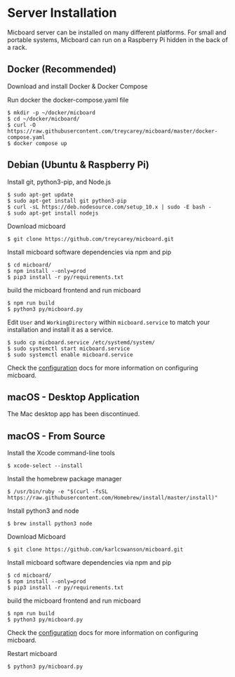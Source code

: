 # Server Installation
Micboard server can be installed on many different platforms.  For small and portable systems, Micboard can run on a Raspberry Pi hidden in the back of a rack.

## Docker (Recommended)
Download and install Docker & Docker Compose

Run docker the docker-compose.yaml file
```
$ mkdir -p ~/docker/micboard
$ cd ~/docker/micboard/
$ curl -O https://raw.githubusercontent.com/treycarey/micboard/master/docker-compose.yaml
$ docker compose up
```


## Debian (Ubuntu & Raspberry Pi)
Install git, python3-pip, and Node.js
```
$ sudo apt-get update
$ sudo apt-get install git python3-pip
$ curl -sL https://deb.nodesource.com/setup_10.x | sudo -E bash -
$ sudo apt-get install nodejs
```

Download micboard
```
$ git clone https://github.com/treycarey/micboard.git
```

Install micboard software dependencies via npm and pip
```
$ cd micboard/
$ npm install --only=prod
$ pip3 install -r py/requirements.txt
```

build the micboard frontend and run micboard
```
$ npm run build
$ python3 py/micboard.py
```

Edit `User` and `WorkingDirectory` within `micboard.service` to match your installation and install it as a service.
```
$ sudo cp micboard.service /etc/systemd/system/
$ sudo systemctl start micboard.service
$ sudo systemctl enable micboard.service
```

Check the [configuration](configuration.md) docs for more information on configuring micboard.

## macOS - Desktop Application
The Mac desktop app has been discontinued.


## macOS - From Source
Install the Xcode command-line tools
```
$ xcode-select --install
```

Install the homebrew package manager
```
$ /usr/bin/ruby -e "$(curl -fsSL https://raw.githubusercontent.com/Homebrew/install/master/install)"
```

Install python3 and node
```
$ brew install python3 node
```

Download Micboard
```
$ git clone https://github.com/karlcswanson/micboard.git
```

Install micboard software dependencies via npm and pip
```
$ cd micboard/
$ npm install --only=prod
$ pip3 install -r py/requirements.txt
```

build the micboard frontend and run micboard
```
$ npm run build
$ python3 py/micboard.py
```

Check the [configuration](configuration.md) docs for more information on configuring micboard.

Restart micboard
```
$ python3 py/micboard.py
```
